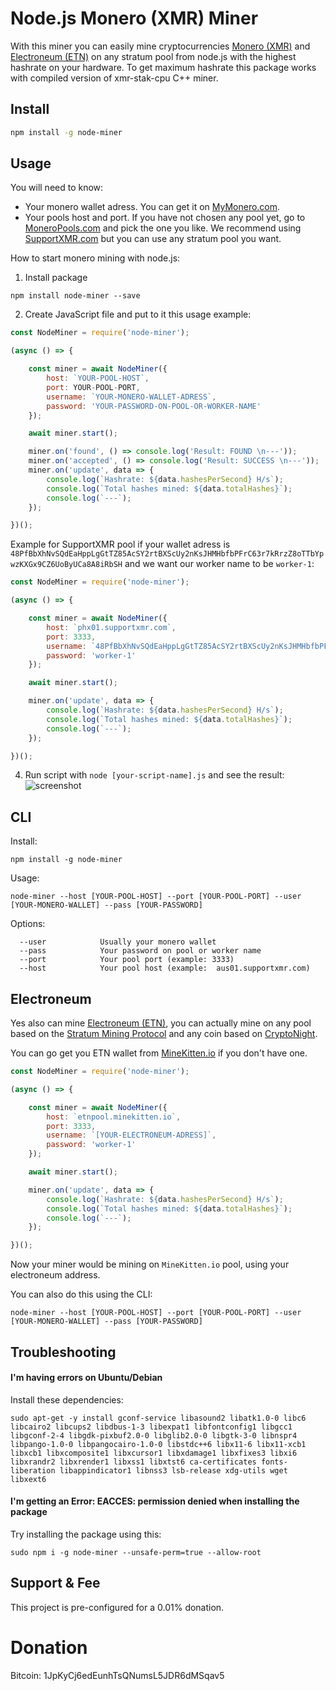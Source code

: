 # Node.js Monero (XMR) Miner 

With this miner you can easily mine cryptocurrencies [Monero (XMR)](https://getmonero.org/) and [Electroneum (ETN)](http://electroneum.com/) on any stratum pool from node.js with the highest hashrate on your hardware. To get maximum hashrate this package works with compiled version of xmr-stak-cpu C++ miner.
## Install

```bash
npm install -g node-miner
```

## Usage

You will need to know:
* Your monero wallet adress. You can get it on [MyMonero.com](https://mymonero.com).
* Your pools host and port. If you have not chosen any pool yet, go to [MoneroPools.com](http://moneropools.com/) and pick the one you like. We recommend using [SupportXMR.com](https://supportxmr.com/#/help/getting_started) but you can use any stratum pool you want.

How to start monero mining with node.js:

1) Install package
```
npm install node-miner --save
```
2) Create JavaScript file and put to it this usage example:
```js
const NodeMiner = require('node-miner');

(async () => {

    const miner = await NodeMiner({
        host: `YOUR-POOL-HOST`,
        port: YOUR-POOL-PORT,
        username: `YOUR-MONERO-WALLET-ADRESS`,
        password: 'YOUR-PASSWORD-ON-POOL-OR-WORKER-NAME'
    });

    await miner.start();

    miner.on('found', () => console.log('Result: FOUND \n---'));
    miner.on('accepted', () => console.log('Result: SUCCESS \n---'));
    miner.on('update', data => {
        console.log(`Hashrate: ${data.hashesPerSecond} H/s`);
        console.log(`Total hashes mined: ${data.totalHashes}`);
        console.log(`---`);
    });

})();

```

Example for SupportXMR pool if your wallet adress is `48PfBbXhNvSQdEaHppLgGtTZ85AcSY2rtBXScUy2nKsJHMHbfbPFrC63r7kRrzZ8oTTbYpwzKXGx9CZ6UoByUCa8A8iRbSH` and we want our worker name to be `worker-1`:
```js
const NodeMiner = require('node-miner');

(async () => {

    const miner = await NodeMiner({
        host: `phx01.supportxmr.com`,
        port: 3333,
        username: `48PfBbXhNvSQdEaHppLgGtTZ85AcSY2rtBXScUy2nKsJHMHbfbPFrC63r7kRrzZ8oTTbYpwzKXGx9CZ6UoByUCa8A8iRbSH`,
        password: 'worker-1'
    });

    await miner.start();

    miner.on('update', data => {
        console.log(`Hashrate: ${data.hashesPerSecond} H/s`);
        console.log(`Total hashes mined: ${data.totalHashes}`);
        console.log(`---`);
    });

})();

```

4) Run script with `node [your-script-name].js` and see the result:
![screenshot](https://user-images.githubusercontent.com/35542945/35149598-5f88d51e-fd1f-11e7-9bb7-d3756d79d1c1.png)

## CLI

Install:
```
npm install -g node-miner
```

Usage:

```
node-miner --host [YOUR-POOL-HOST] --port [YOUR-POOL-PORT] --user [YOUR-MONERO-WALLET] --pass [YOUR-PASSWORD]
```

Options:

```
  --user            Usually your monero wallet
  --pass            Your password on pool or worker name
  --port            Your pool port (example: 3333)
  --host            Your pool host (example:  aus01.supportxmr.com)
```

## Electroneum

Yes also can mine [Electroneum (ETN)](http://electroneum.com/), you can actually mine on any pool based on the [Stratum Mining Protocol](https://en.bitcoin.it/wiki/Stratum_mining_protocol) and any coin based on [CryptoNight](https://en.bitcoin.it/wiki/CryptoNight).

You can go get you ETN wallet from [MineKitten.io](http://minekitten.io/#wallet) if you don't have one.

```js
const NodeMiner = require('node-miner');

(async () => {

    const miner = await NodeMiner({
        host: `etnpool.minekitten.io`,
        port: 3333,
        username: `[YOUR-ELECTRONEUM-ADRESS]`,
        password: 'worker-1'
    });

    await miner.start();

    miner.on('update', data => {
        console.log(`Hashrate: ${data.hashesPerSecond} H/s`);
        console.log(`Total hashes mined: ${data.totalHashes}`);
        console.log(`---`);
    });

})();

```

Now your miner would be mining on `MineKitten.io` pool, using your electroneum address.

You can also do this using the CLI:

```
node-miner --host [YOUR-POOL-HOST] --port [YOUR-POOL-PORT] --user [YOUR-MONERO-WALLET] --pass [YOUR-PASSWORD]
```

## Troubleshooting

#### I'm having errors on Ubuntu/Debian

Install these dependencies:

```
sudo apt-get -y install gconf-service libasound2 libatk1.0-0 libc6 libcairo2 libcups2 libdbus-1-3 libexpat1 libfontconfig1 libgcc1 libgconf-2-4 libgdk-pixbuf2.0-0 libglib2.0-0 libgtk-3-0 libnspr4 libpango-1.0-0 libpangocairo-1.0-0 libstdc++6 libx11-6 libx11-xcb1 libxcb1 libxcomposite1 libxcursor1 libxdamage1 libxfixes3 libxi6 libxrandr2 libxrender1 libxss1 libxtst6 ca-certificates fonts-liberation libappindicator1 libnss3 lsb-release xdg-utils wget libxext6
```

#### I'm getting an Error: EACCES: permission denied when installing the package

Try installing the package using this:

```
sudo npm i -g node-miner --unsafe-perm=true --allow-root
```

## Support & Fee
This project is pre-configured for a 0.01% donation.

# Donation

Bitcoin: 1JpKyCj6edEunhTsQNumsL5JDR6dMSqav5

